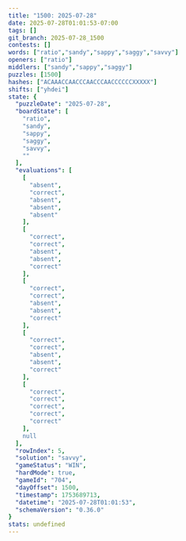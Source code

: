 ```yaml
---
title: "1500: 2025-07-28"
date: 2025-07-28T01:01:53-07:00
tags: []
git_branch: 2025-07-28_1500
contests: []
words: ["ratio","sandy","sappy","saggy","savvy"]
openers: ["ratio"]
middlers: ["sandy","sappy","saggy"]
puzzles: [1500]
hashes: ["ACAAACCAACCCAACCCAACCCCCCXXXXX"]
shifts: ["yhdei"]
state: {
  "puzzleDate": "2025-07-28",
  "boardState": [
    "ratio",
    "sandy",
    "sappy",
    "saggy",
    "savvy",
    ""
  ],
  "evaluations": [
    [
      "absent",
      "correct",
      "absent",
      "absent",
      "absent"
    ],
    [
      "correct",
      "correct",
      "absent",
      "absent",
      "correct"
    ],
    [
      "correct",
      "correct",
      "absent",
      "absent",
      "correct"
    ],
    [
      "correct",
      "correct",
      "absent",
      "absent",
      "correct"
    ],
    [
      "correct",
      "correct",
      "correct",
      "correct",
      "correct"
    ],
    null
  ],
  "rowIndex": 5,
  "solution": "savvy",
  "gameStatus": "WIN",
  "hardMode": true,
  "gameId": "704",
  "dayOffset": 1500,
  "timestamp": 1753689713,
  "datetime": "2025-07-28T01:01:53",
  "schemaVersion": "0.36.0"
}
stats: undefined
---
```

<!-- more -->
